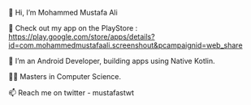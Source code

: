  👋 Hi, I’m Mohammed Mustafa Ali
 
 👀 Check out my app on the PlayStore : https://play.google.com/store/apps/details?id=com.mohammedmustafaali.screenshout&pcampaignid=web_share
 
 📱 I’m an Android Developer, building apps using Native Kotlin.
 
 👨‍💻 Masters in Computer Science.
 
 📫 Reach me on twitter - mustafastwt
 

<!---
mustafaali10/mustafaali10 is a ✨ special ✨ repository because its `README.md` (this file) appears on your GitHub profile.
You can click the Preview link to take a look at your changes.
--->

